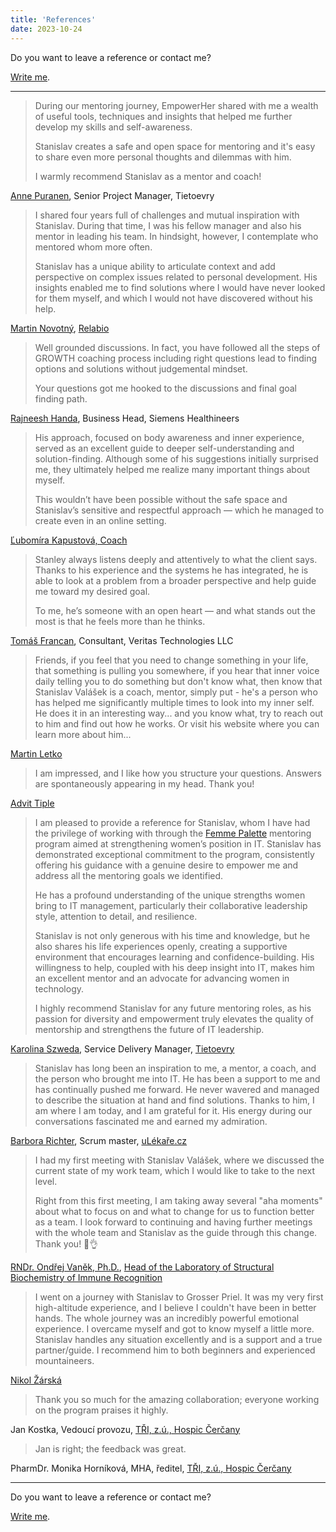 ```yaml
---
title: 'References'
date: 2023-10-24
---
```


Do you want to leave a reference or contact me?

[Write me](/contact).

---


> During our mentoring journey, EmpowerHer shared with me a wealth of useful tools, techniques and insights that helped me further develop my skills and self-awareness.
> 
> Stanislav creates a safe and open space for mentoring and it's easy to share even more personal thoughts and dilemmas with him.
> 
> I warmly recommend Stanislav as a mentor and coach!

[Anne Puranen](https://www.linkedin.com/in/anne-puranen-bb28885/), Senior Project Manager, Tietoevry

> I shared four years full of challenges and mutual inspiration with Stanislav. During that time, I was his fellow manager and also his mentor in leading his team. In hindsight, however, I contemplate who mentored whom more often.
> 
> Stanislav has a unique ability to articulate context and add perspective on complex issues related to personal development. His insights enabled me to find solutions where I would have never looked for them myself, and which I would not have discovered without his help.

[Martin Novotný](https://www.linkedin.com/in/marnovot/), [Relabio](https://www.relabio.com)

> Well grounded discussions. In fact, you have followed all the steps of GROWTH coaching process including right questions lead to finding options and solutions without judgemental mindset.
> 
> Your questions got me hooked to the discussions and final goal finding path.

[Rajneesh Handa](https://www.linkedin.com/in/rajneesh-handa-6714a524/), Business Head, Siemens Healthineers

> His approach, focused on body awareness and inner experience, served as an excellent guide to deeper self-understanding and solution-finding. Although some of his suggestions initially surprised me, they ultimately helped me realize many important things about myself.
> 
> This wouldn’t have been possible without the safe space and Stanislav’s sensitive and respectful approach — which he managed to create even in an online setting.

[Ľubomíra Kapustová, Coach](https://www.linkedin.com/in/lubomira-kapustova-9386ba2b8/)

> Stanley always listens deeply and attentively to what the client says. Thanks to his experience and the systems he has integrated, he is able to look at a problem from a broader perspective and help guide me toward my desired goal.
> 
> To me, he’s someone with an open heart — and what stands out the most is that he feels more than he thinks.

[Tomáš Francan](https://www.linkedin.com/in/tomáš-francan-b05b9184/), Consultant, Veritas Technologies LLC

> Friends, if you feel that you need to change something in your life, that something is pulling you somewhere, if you hear that inner voice daily telling you to do something but don't know what, then know that Stanislav Valášek is a coach, mentor, simply put - he's a person who has helped me significantly multiple times to look into my inner self. He does it in an interesting way... and you know what, try to reach out to him and find out how he works. Or visit his website where you can learn more about him...

[Martin Letko](https://www.facebook.com/martin.letko.37)

> I am impressed, and I like how you structure your questions. Answers are spontaneously appearing in my head. Thank you!

[Advit Tiple](https://www.linkedin.com/in/advittiple/)

> I am pleased to provide a reference for Stanislav, whom I have had the privilege of working with through the [Femme Palette](https://www.femmepalette.com) mentoring program aimed at strengthening women’s position in IT. Stanislav has demonstrated exceptional commitment to the program, consistently offering his guidance with a genuine desire to empower me and address all the mentoring goals we identified.
> 
> He has a profound understanding of the unique strengths women bring to IT management, particularly their collaborative leadership style, attention to detail, and resilience. 
> 
> Stanislav is not only generous with his time and knowledge, but he also shares his life experiences openly, creating a supportive environment that encourages learning and confidence-building. His willingness to help, coupled with his deep insight into IT, makes him an excellent mentor and an advocate for advancing women in technology.
> 
> I highly recommend Stanislav for any future mentoring roles, as his passion for diversity and empowerment truly elevates the quality of mentorship and strengthens the future of IT leadership.

[Karolina Szweda](https://www.linkedin.com/in/karolina-szweda-18103099/), Service Delivery Manager, [Tietoevry](https://www.tietoevry.com)

> Stanislav has long been an inspiration to me, a mentor, a coach, and the person who brought me into IT. He has been a support to me and has continually pushed me forward. He never wavered and managed to describe the situation at hand and find solutions. Thanks to him, I am where I am today, and I am grateful for it. His energy during our conversations fascinated me and earned my admiration.

[Barbora Richter](https://www.linkedin.com/in/barbora-richter-8185841a9/), Scrum master, [uLékaře.cz](https://www.ulekare.cz)

> I had my first meeting with Stanislav Valášek, where we discussed the current state of my work team, which I would like to take to the next level.
> 
> Right from this first meeting, I am taking away several "aha moments" about what to focus on and what to change for us to function better as a team. I look forward to continuing and having further meetings with the whole team and Stanislav as the guide through this change. Thank you! 🙏👌

[RNDr. Ondřej Vaněk, Ph.D.](https://web.natur.cuni.cz/biochem/structimmuno/cv-ondrej-vanek/), [Head of the Laboratory of Structural Biochemistry of Immune Recognition](https://web.natur.cuni.cz/biochem/structimmuno/)

> I went on a journey with Stanislav to Grosser Priel. It was my very first high-altitude experience, and I believe I couldn't have been in better hands. The whole journey was an incredibly powerful emotional experience. I overcame myself and got to know myself a little more. Stanislav handles any situation excellently and is a support and a true partner/guide. I recommend him to both beginners and experienced mountaineers.

[Nikol Žárská](https://www.linkedin.com/in/nikolzarska/)

> Thank you so much for the amazing collaboration; everyone working on the program praises it highly.

Jan Kostka, Vedoucí provozu, [TŘI, z.ú., Hospic Čerčany](https://hospic-cercany.cz)

> Jan is right; the feedback was great.

PharmDr. Monika Horníková, MHA, ředitel, [TŘI, z.ú., Hospic Čerčany](https://hospic-cercany.cz)

---

Do you want to leave a reference or contact me?

[Write me](/contact).